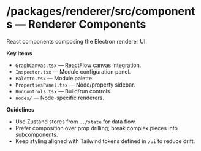 # /packages/renderer/src/components — Renderer Components

React components composing the Electron renderer UI.

**Key items**
- `GraphCanvas.tsx` — ReactFlow canvas integration.
- `Inspector.tsx` — Module configuration panel.
- `Palette.tsx` — Module palette.
- `PropertiesPanel.tsx` — Node/property sidebar.
- `RunControls.tsx` — Build/run controls.
- `nodes/` — Node-specific renderers.

**Guidelines**
- Use Zustand stores from `../state` for data flow.
- Prefer composition over prop drilling; break complex pieces into subcomponents.
- Keep styling aligned with Tailwind tokens defined in `/ui` to reduce drift.
